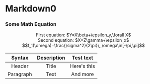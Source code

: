 # Markdown0
### Some Math Equation
<p align="center">
First equation: $Y=X\beta+\epsilon_y,\forall X$ </br>
Second equation: $X=Z\gamma+\epsilon_x$ </br>
$$f_1(\omega)=\frac{\sigma^2}{2\pi}\,,\omega\in[-\pi,\pi]$$
</p>

| Syntax  | Description | Test text |
|:-------:|:-----------:|:---------:|
|Header   | Title       |Here's this|
|Paragraph|Text         |And more   |
